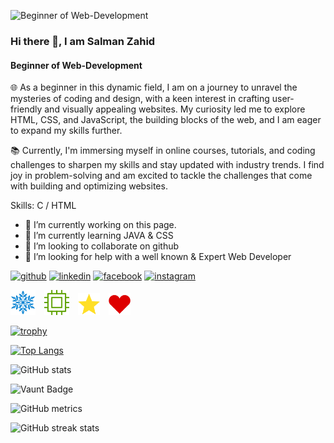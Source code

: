 ![Beginner of Web-Development](https://scontent.fdac160-1.fna.fbcdn.net/v/t39.30808-6/382104757_1751899128593940_8981546062483115637_n.jpg?_nc_cat=109&ccb=1-7&_nc_sid=783fdb&_nc_eui2=AeHkbm4zxzUjVfohJ3f4URYAU8VQy02MstBTxVDLTYyy0OQF4W51DdvQfoDw9XR77wavkm9tEV19lNlyRccOoPVN&_nc_ohc=agQhpSDaPywAX_1Z-eL&_nc_ht=scontent.fdac160-1.fna&oh=00_AfAisgCUGLrwxJFDWJbXbFtP5QpMqa8b5AFtqS9yI4dNng&oe=658D3A07)

### Hi there 👋, I am Salman Zahid
#### Beginner of Web-Development


🌐 As a beginner in this dynamic field, I am on a journey to unravel the mysteries of coding and design, with a keen interest in crafting user-friendly and visually appealing websites. My curiosity led me to explore HTML, CSS, and JavaScript, the building blocks of the web, and I am eager to expand my skills further.

📚 Currently, I'm immersing myself in online courses, tutorials, and coding challenges to sharpen my skills and stay updated with industry trends. I find joy in problem-solving and am excited to tackle the challenges that come with building and optimizing websites.

Skills: C / HTML

- 🔭 I’m currently working on this page. 
- 🌱 I’m currently learning JAVA & CSS 
- 👯 I’m looking to collaborate on github 
- 🤔 I’m looking for help with a well known & Expert Web Developer 


[<img src='https://cdn.jsdelivr.net/npm/simple-icons@3.0.1/icons/github.svg' alt='github' height='40'>](https://github.com/SalmanZahid00100)  [<img src='https://cdn.jsdelivr.net/npm/simple-icons@3.0.1/icons/linkedin.svg' alt='linkedin' height='40'>](https://www.linkedin.com/in/salman-frashi/)  [<img src='https://cdn.jsdelivr.net/npm/simple-icons@3.0.1/icons/facebook.svg' alt='facebook' height='40'>](https://www.facebook.com/salman.zahid.1835)  [<img src='https://cdn.jsdelivr.net/npm/simple-icons@3.0.1/icons/instagram.svg' alt='instagram' height='40'>](https://www.instagram.com/_sallu.vai_/)  

<a href='https://archiveprogram.github.com/'><img src='https://raw.githubusercontent.com/acervenky/animated-github-badges/master/assets/acbadge.gif' width='40' height='40'></a> <a href='https://docs.github.com/en/developers'><img src='https://raw.githubusercontent.com/acervenky/animated-github-badges/master/assets/devbadge.gif' width='40' height='40'></a> <a href='https://stars.github.com/'><img src='https://raw.githubusercontent.com/acervenky/animated-github-badges/master/assets/starbadge.gif' width='35' height='35'></a> <a href='https://docs.github.com/en/github/supporting-the-open-source-community-with-github-sponsors'><img src='https://raw.githubusercontent.com/acervenky/animated-github-badges/master/assets/sponsorbadge.gif' width='35' height='35'></a> 

[![trophy](https://github-profile-trophy.vercel.app/?username=SalmanZahid00100)](https://github.com/ryo-ma/github-profile-trophy)

[![Top Langs](https://github-readme-stats.vercel.app/api/top-langs/?username=SalmanZahid00100)](https://github.com/anuraghazra/github-readme-stats)

![GitHub stats](https://github-readme-stats.vercel.app/api?username=SalmanZahid00100&show_icons=true)  

![Vaunt Badge](https://api.vaunt.dev/v1/github/entities/SalmanZahid00100/contributions?format=svg&private=false)  

![GitHub metrics](https://metrics.lecoq.io/SalmanZahid00100)  

![GitHub streak stats](https://streak-stats.demolab.com/?user=SalmanZahid00100)  


